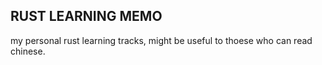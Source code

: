 ## RUST LEARNING MEMO

my personal rust learning tracks, might be useful to thoese who can read chinese.
